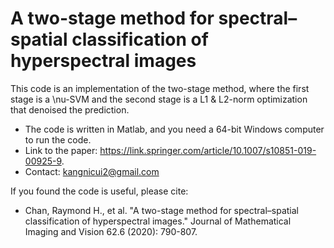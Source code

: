 # A two-stage method for spectral–spatial classification of hyperspectral images

This code is an implementation of the two-stage method, where the first stage is a \nu-SVM and the second stage is a L1 & L2-norm optimization that denoised the prediction.
- The code is written in Matlab, and you need a 64-bit Windows computer to run the code.
- Link to the paper: https://link.springer.com/article/10.1007/s10851-019-00925-9.
- Contact: kangnicui2@gmail.com

If you found the code is useful, please cite:
- Chan, Raymond H., et al. "A two-stage method for spectral–spatial classification of hyperspectral images." Journal of Mathematical Imaging and Vision 62.6 (2020): 790-807.

